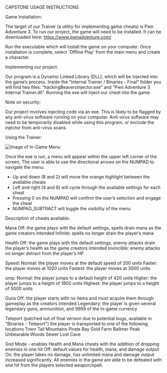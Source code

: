 CAPSTONE USAGE INSTRUCTIONS

Game Installation:

The target of our Trainer (a  utility for implementing game cheats) is Pwn Adventure 3. To run
our project, the game will need to be installed. It can be downloaded here:
https://www.pwnadventure.com/

Run the executable which will install the game on your computer. Once installation is 
complete, select 'Offline Play' from the main menu and create a character. 


Implementing our project:

Our program is a Dynamic Linked Library (DLL), which will be injected into the game’s process. 
Inside the "Internal Trainer / Binaries - Final" folder you will find two files:
“hackingBeaversInjector.exe” and “Pwn Adventure 3 Internal Trainer.dll”.
Running the exe will inject our cheat into the game.

Note on security:

Our project involves injecting code via an exe. This is likely to be flagged by any 
anti-virus software running on your computer. Anti-virus software may need to be temporarily
disabled while using this program, or exclude the injector from anti-virus scans.

Using the Trainer:

![Image of In-Game Menu](https://i.imgur.com/vvqX6b2.png)

Once the exe is run, a menu will appear within the upper left corner of the screen,
The user is able to use the directional arrows on the NUMPAD to navigate the menu:
- Up and down (8 and 2) will move the orange highlight between the available cheats
- Left and right (4 and 6) will cycle through the available settings for each cheat
- Pressing 0 on the NUMPAD will confirm the user’s selection and engage the cheat
- NUMPAD_SUBTRACT will toggle the visibility of the menu

Description of cheats available:

Mana
Off: the game plays with the default settings, spells drain mana as the game creators intended
Infinite: spells no longer drain the player’s mana

Health
Off: the game plays with the default settings, enemy attacks drain the player’s health as the 
game creators intended
Invincible: enemy attacks no longer detract from the player’s HP

Speed:
Normal: the player moves at the default speed of 200 units
Faster: the player moves at 1000 units
Fastest: the player moves at 3000 units

ump:
Normal: the player jumps to a default height of 420 units
Higher: the player jumps to a height of 1800 units
Highest: the player jumps to a height of 5000 units

Guns
Off: the player starts with no items and must acquire them through gameplay as the creators intended
Legendary: the player is given several legendary guns, ammunition, and 9999 of the in-game currency

Teleport (patched out of final version due to potential bugs, available in "Binaries - Teleport") 
the player is transported to one of the following locations
Town
Tail Mountains
Pirate Bay
Gold Farm
Ballmer Peak
Unbearable Woods
Sewer
Lost Cave

God Mode - enables Health and Mana cheats with the addition of dropping enemies in one hit
Off:  default values for health, mana, and damage output
On:  the player takes no damage, has unlimited mana and damage output increased significantly.
All enemies in the game are able to be defeated with one hit from the players selected weapon/spell.  
